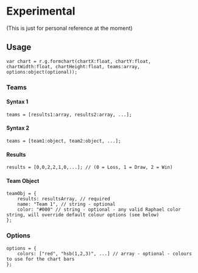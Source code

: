 Experimental
===
(This is just for personal reference at the moment)

Usage
---

	var chart = r.g.formchart(chartX:float, chartY:float, chartWidth:float, chartHeight:float, teams:array, options:object(optional));

### Teams
#### Syntax 1
	teams = [results1:array, results2:array, ...];

#### Syntax 2
	teams = [team1:object, team2:object, ...];

#### Results
	results = [0,0,2,2,1,0,...]; // (0 = Loss, 1 = Draw, 2 = Win)

#### Team Object
	teamObj = {
		results: resultsArray, // required
		name: "Team 1", // string - optional
		color: "#000" // string - optional - any valid Raphael color string, will override default colour options (see below)
	};


### Options
	options = {
		colors: ["red", "hsb(1,2,3)", ...] // array - optional - colours to use for the chart bars
	};

